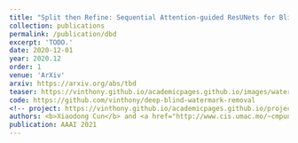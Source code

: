 ```yaml
---
title: "Split then Refine: Sequential Attention-guided ResUNets for Blind Single Image Visible Watermark Removal"
collection: publications
permalink: /publication/dbd
excerpt: 'TODO.'
date: 2020-12-01
year: 2020.12
order: 1
venue: 'ArXiv'
arxiv: https://arxiv.org/abs/tbd
teaser: https://vinthony.github.io/academicpages.github.io/images/watermark.gif
code: https://github.com/vinthony/deep-blind-watermark-removal
<!-- project: https://vinthony.github.io/academicpages.github.io/projects/tbd -->
authors: <b>Xiaodong Cun</b> and <a href="http://www.cis.umac.mo/~cmpun/">Chi-Man Pun</a>
publication: AAAI 2021
---
```

